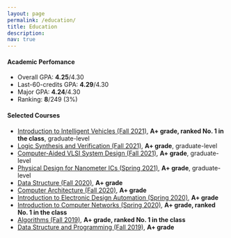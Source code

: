 ```yaml
---
layout: page
permalink: /education/
title: Education
description:
nav: true
---
```


#### Academic Perfomance
* Overall GPA: **4.25**/4.30
* Last-60-credits GPA: **4.29**/4.30
* Major GPA: **4.24**/4.30
* Ranking: **8**/249 (3%)

#### Selected Courses
* [Introduction to Intelligent Vehicles (Fall 2021)](https://nol.ntu.edu.tw/nol/coursesearch/print_table.php?course_id=922%20U4490&class=&dpt_code=9220&ser_no=76804&semester=110-1&lang=CH), **A+ grade, ranked No. 1 in the class**, graduate-level
* [Logic Synthesis and Verification (Fall 2021)](https://nol.ntu.edu.tw/nol/coursesearch/print_table.php?course_id=943%20U0300&class=&dpt_code=9430&ser_no=81953&semester=110-1&lang=CH), **A+ grade**, graduate-level
* [Computer-Aided VLSI System Design (Fall 2021)](https://nol.ntu.edu.tw/nol/coursesearch/print_table.php?course_id=943%20U0240&class=&dpt_code=9450&ser_no=16603&semester=110-1&lang=CH), **A+ grade**, graduate-level
* [Physical Design for Nanometer ICs (Spring 2021)](https://nol.ntu.edu.tw/nol/coursesearch/print_table.php?course_id=943%20U0280&class=&dpt_code=9210&ser_no=19864&semester=109-2&lang=CH), **A+ grade**, graduate-level
* [Data Structure (Fall 2020)](http://ccf.ee.ntu.edu.tw/~yen/courses/ds20F.html), **A+ grade**
* [Computer Architecture (Fall 2020)](https://nol.ntu.edu.tw/nol/coursesearch/print_table.php?course_id=901%2043200&class=&dpt_code=9010&ser_no=88478&semester=109-1&lang=CH), **A+ grade**
* [Introduction to Electronic Design Automation (Spring 2020)](https://ceiba.ntu.edu.tw/course/1293d7/index.htm), **A+ grade**
* [Introduction to Computer Networks (Spring 2020)](https://homepage.ntu.edu.tw/~pollyhuang/teach/intro-cn-spring-20/), **A+ grade, ranked No. 1 in the class**
* [Algorithms (Fall 2019)](https://nol.ntu.edu.tw/nol/coursesearch/print_table.php?course_id=901%2039000&class=01&dpt_code=9010&ser_no=19610&semester=108-1&lang=CH), **A+ grade, ranked No. 1 in the class**
* [Data Structure and Programming (Fall 2019)](https://nol.ntu.edu.tw/nol/coursesearch/print_table.php?course_id=901%2031900&class=&dpt_code=9010&ser_no=46927&semester=108-1&lang=CH), **A+ grade**
